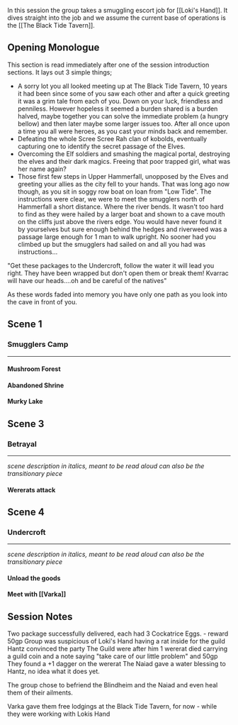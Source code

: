 In this session the group takes a smuggling escort job for [[Loki's Hand]]. It dives straight into the job and we assume the current base of operations is the [[The Black Tide Tavern]].

## Opening Monologue
This section is read immediately after one of the session introduction sections. It lays out 3 simple things;
- A sorry lot you all looked meeting up at The Black Tide Tavern, 10 years it had been since some of you saw each other and after a quick greeting it was a grim tale from each of you. Down on your luck, friendless and penniless. However hopeless it seemed a burden shared is a burden halved, maybe together you can solve the immediate problem (a hungry bellow) and then later maybe some larger issues too. After all once upon a time you all were heroes, as you cast your minds back and remember.
- Defeating the whole Scree Scree Rah clan of kobolds, eventually capturing one to identify the secret passage of the Elves.
- Overcoming the Elf soldiers and smashing the magical portal, destroying the elves and their dark magics. Freeing that poor trapped girl, what was her name again?
- Those first few steps in Upper Hammerfall, unopposed by the Elves and greeting your allies as the city fell to your hands.
That was long ago now though, as you sit in soggy row boat on loan from "Low Tide". The instructions were clear, we were to meet the smugglers north of Hammerfall a short distance. Where the river bends.
It wasn't too hard to find as they were hailed by a larger boat and shown to a cave mouth on the cliffs just above the rivers edge. You would have never found it by yourselves but sure enough behind the hedges and riverweed was a passage large enough for 1 man to walk upright. No sooner had you climbed up but the smugglers had sailed on and all you had was instructions...

"Get these packages to the Undercroft, follow the water it will lead you right. They have been wrapped but don't open them or break them! Kvarrac will have our heads....oh and be careful of the natives"

As these words faded into memory you have only one path as you look into the cave in front of you.  
## Scene 1

### Smugglers Camp
---
#### Mushroom Forest
#### Abandoned Shrine
#### Murky Lake
## Scene 3

### Betrayal
---
_scene description in italics, meant to be read aloud can also be the transitionary piece_
#### Wererats attack

## Scene 4
### Undercroft
---
_scene description in italics, meant to be read aloud can also be the transitionary piece_
#### Unload the goods

#### Meet with [[Varka]]

## Session Notes

Two package successfully delivered, each had 3 Cockatrice Eggs. - reward 50gp
Group was suspicious of Loki's Hand having a rat inside for the guild
Hantz convinced the party The Guild were after him
1 wererat died carrying a guild coin and a note saying "take care of our little problem" and 50gp
They found a +1 dagger on the wererat
The Naiad gave a water blessing to Hantz, no idea what it does yet.

The group chose to befriend the Blindheim and the Naiad and even heal them of their ailments.

Varka gave them free lodgings at the Black Tide Tavern, for now - while they were working with Lokis Hand





